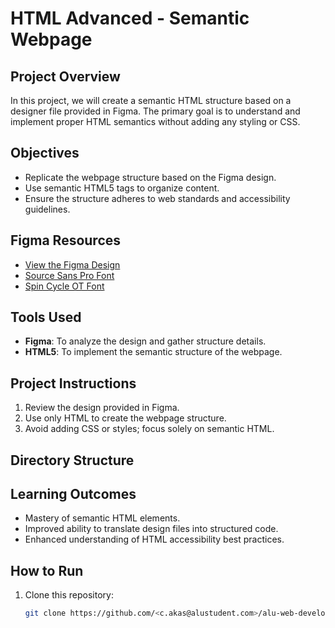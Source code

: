 # HTML Advanced - Semantic Webpage

## Project Overview
In this project, we will create a semantic HTML structure based on a designer file provided in Figma. The primary goal is to understand and implement proper HTML semantics without adding any styling or CSS.

## Objectives
- Replicate the webpage structure based on the Figma design.
- Use semantic HTML5 tags to organize content.
- Ensure the structure adheres to web standards and accessibility guidelines.

## Figma Resources
- [View the Figma Design](https://www.figma.com/)
- [Source Sans Pro Font](https://fonts.google.com/specimen/Source+Sans+Pro)
- [Spin Cycle OT Font](https://fonts.adobe.com/fonts/spin-cycle-ot)

## Tools Used
- **Figma**: To analyze the design and gather structure details.
- **HTML5**: To implement the semantic structure of the webpage.

## Project Instructions
1. Review the design provided in Figma.
2. Use only HTML to create the webpage structure.
3. Avoid adding CSS or styles; focus solely on semantic HTML.

## Directory Structure

## Learning Outcomes
- Mastery of semantic HTML elements.
- Improved ability to translate design files into structured code.
- Enhanced understanding of HTML accessibility best practices.

## How to Run
1. Clone this repository:
   ```bash
   git clone https://github.com/<c.akas@alustudent.com>/alu-web-development.git
